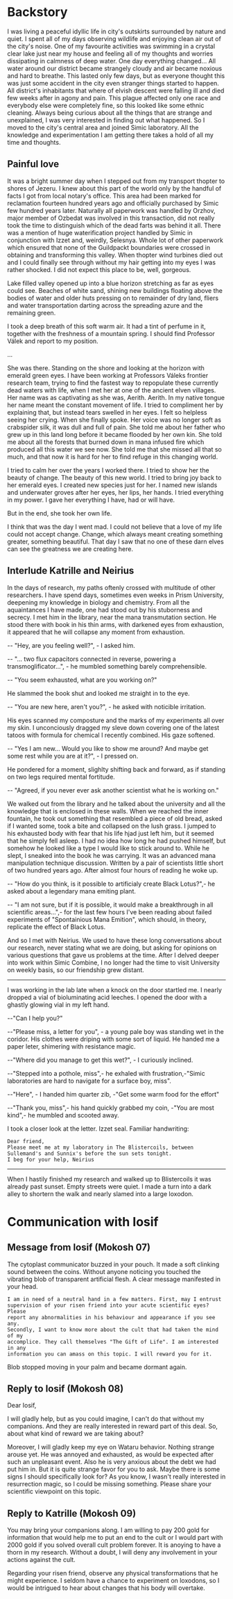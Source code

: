# Backstory

I was living a peaceful idyllic life in city's outskirts surrounded by nature
and quiet. I spent all of my days observing wildlife and enjoying clean air out
of the city's noise. One of my favourite activities was swimming in a crystal
clear lake just near my house and feeling all of my thoughts and worries
dissipating in calmness of deep water. One day everything changed... All water
around our district became strangely cloudy and air became noxious and hard to
breathe. This lasted only few days, but as everyone thought this was just some
accident in the city even stranger things started to happen. All district's
inhabitants that where of elvish descent were falling ill and died few weeks
after in agony and pain. This plague affected only one race and everybody else
were completely fine, so this looked like some ethnic cleaning. Always being
curious about all the things that are strange and unexplained, I was very
interested in finding out what happened. So I moved to the city's central area
and joined Simic laboratory. All the knowledge and experimentation I am getting
there takes a hold of all my time and thoughts.

## Painful love

It was a bright summer day when I stepped out from my transport thopter to
shores of Jezeru. I knew about this part of the world only by the handful of
facts I got from local notary's office. This area had been marked for
reclamation fourteen hundred years ago and officially purchased by Simic few
hundred years later. Naturally all paperwork was handled by Orzhov, major
member of Ozbedat was involved in this transaction, did not really took the
time to distinguish which of the dead farts was behind it all. There was a
mention of huge waterification project handled by Simic in conjunction with
Izzet and, weirdly, Selesnya. Whole lot of other paperwork which ensured that
none of the Guildpackt boundaries were crossed in obtaining and transforming
this valley. When thopter wind turbines died out and I could finally see
through without my hair getting into my eyes I was rather shocked. I did not
expect this place to be, well, gorgeous.

Lake filled valley opened up into a blue horizon stretching as far as eyes
could see. Beaches of white sand, shining new buildings floating above the
bodies of water and older huts pressing on to remainder of dry land, fliers and
water transportation darting across the spreading azure and the remaining
green.

I took a deep breath of this soft warm air. It had a tint of perfume in it,
together with the freshness of a mountain spring. I should find Professor Válek
and report to my position.

...

She was there. Standing on the shore and looking at the horizon with emerald
green eyes. I have been working at Professors Váleks frontier research team,
trying to find the fastest way to repopulate these currently dead waters with
life, when I met her at one of the ancient elven villages. Her name was as
captivating as she was, Aerith. Aerith. In my native tongue her name meant the
constant movement of life. I tried to compliment her by explaining that, but
instead tears swelled in her eyes. I felt so helpless seeing her crying. When
she finally spoke. Her voice was no longer soft as crabspider silk, it was dull
and full of pain. She told me about her father who grew up in this land long
before it became flooded by her own kin. She told me about all the forests that
burned down in mana infused fire which produced all this water we see now. She
told me that she missed all that so much, and that now it is hard for her to
find refuge in this changing world.

I tried to calm her over the years I worked there. I tried to show her the
beauty of change. The beauty of this new world. I tried to bring joy back to
her emerald eyes. I created new species just for her. I named new islands and
underwater groves after her eyes, her lips, her hands. I tried everything in
my power. I gave her everything I have, had or will have.

But in the end, she took her own life.

I think that was the day I went mad. I could not believe that a love of my life
could not accept change. Change, which always meant creating something greater,
something beautiful. That day I saw that no one of these darn elves can see the
greatness we are creating here.

## Interlude Katrille and Neirius

In the days of research, my paths oftenly crossed with multitude of other
researchers. I have spend days, sometimes even weeks in Prism University,
deepening my knowledge in biology and chemistry. From all the aquaintances I
have made, one had stood out by his stuborness and secrecy. I met him in the
library, near the mana transmutation section. He stood there with book in his
thin arms, with darkened eyes from exhaustion, it appeared that he will
collapse any moment from exhaustion.

-- "Hey, are you feeling well?", - I asked him.

-- "... two flux capacitors connected in reverse, powering a
transmoglificator...", - he mumbled something barely comprehensible.

-- "You seem exhausted, what are you working on?"

He slammed the book shut and looked me straight in to the eye.

-- "You are new here, aren't you?", - he asked with noticible irritation.

His eyes scanned my composture and the marks of my experiments all over my
skin. I unconciously dragged my sleve down covering one of the latest tatoos
with formula for chemical I recently combined. His gaze softened.

-- "Yes I am new... Would you like to show me around? And maybe get some rest
while you are at it?", - I pressed on.

He pondered for a moment, slighlty shifting back and forward, as if standing on
two legs required mental fortitude.

-- "Agreed, if you never ever ask another scientist what he is working on."

We walked out from the library and he talked about the university and all the
knowledge that is enclosed in these walls. When we reached the inner fountain,
he took out something that resembled a piece of old bread, asked if I wanted
some, took a bite and collapsed on the lush grass. I jumped to his exhausted
body with fear that his life hjad just left him, but it seemed that he simply
fell asleep. I had no idea how long he had pushed himself, but somehow he
looked like a type I would like to stick around to. While he slept, I sneaked
into the book he was carrying. It was an advanced mana manipulation technique
discussion. Written by a pair of scientists little short of two hundred years
ago. After almost four hours of reading he woke up.

-- "How do you think, is it possible to artificialy create Black Lotus?",- he
asked about a legendary mana emiting plant.

-- "I am not sure, but if it is possible, it would make a breakthrough in all
scientific areas...",- for the last few hours I've been reading about failed
experiments of "Spontainious Mana Emition", which should, in theory, replicate
the effect of Black Lotus.

And so I met with Neirius. We used to have these long conversations about our
research, never stating what we are doing, but asking for opinions on various
questions that gave us problems at the time. After I delved deeper into work
within Simic Combine, I no longer had the time to visit University on weekly
basis, so our friendship grew distant.

***

I was working in the lab late when a knock on the door startled me. I nearly
dropped a vial of bioluminating acid leeches. I opened the door with a ghastly
glowing vial in my left hand.

--"Can I help you?"

--"Please miss, a letter for you", - a young pale boy was standing wet in the
coridor. His clothes were driping with some sort of liquid. He handed me a
paper leter, shimering with resistance magic.

--"Where did you manage to get this wet?", - I curiously inclined.

--"Stepped into a pothole, miss",- he exhaled with frustration,-"Simic
laboratories are hard to navigate for a surface boy, miss".

--"Here", - I handed him quarter zib, -"Get some warm food for the effort"

--"Thank you, miss",- his hand quickly grabbed my coin, -"You are most kind",-
he mumbled and scooted away.

I took a closer look at the letter. Izzet seal. Familiar handwriting:

    Dear friend,
    Please meet me at my laboratory in The Blistercoils, between
    Sullemand's and Sunnix's before the sun sets tonight.
    I beg for your help, Neirius

***

When I hastily finished my research and walked up to Blistercoils it was
already past sunset. Empty streets were quiet. I made a turn into a dark alley
to shortern the walk and nearly slamed into a large loxodon.

# Communication with Iosif

## Message from Iosif (Mokosh 07)

The cytoplast communicator buzzed in your pouch. It made a soft clinking sound
between the coins. Without anyone noticing you touched the vibrating blob of
transparent artificial flesh. A clear message manifested in your head.

    I am in need of a neutral hand in a few matters. First, may I entrust
    supervision of your risen friend into your acute scientific eyes? Please
    report any abnormalities in his behaviour and appearance if you see any.
    Secondly, I want to know more about the cult that had taken the mind of my
    accomplice. They call themselves "The Gift of Life". I am interested in any
    information you can amass on this topic. I will reward you for it.

Blob stopped moving in your palm and became dormant again.

## Reply to Iosif (Mokosh 08)

Dear Iosif,

I will gladly help, but as you could imagine, I can't do that without my
companions. And they are really interested in reward part of this deal. So,
about what kind of reward we are taking about?

Moreover, I will gladly keep my eye on Wataru behavior. Nothing strange arouse
yet. He was annoyed and exhausted, as would be expected after such an
unpleasant event. Also he is very anxious about the debt we had put him in.
But it is quite strange favor for you to ask. Maybe there is some signs I
should specifically look for?  As you know, I wasn't really interested in
resurrection magic, so I could be missing something. Please share your
scientific viewpoint on this topic.

## Reply to Katrille (Mokosh 09)

You may bring your companions along. I am willing to pay 200 gold for
information that would help me to put an end to the cult or I would part with
2000 gold if you solved overall cult problem forever. It is anoying to have a
thorn in my research. Without a doubt, I will deny any involvement in your
actions against the cult.

Regarding your risen friend, observe any physical transformations that he might
experience. I seldom have a chance to experiment on loxodons, so I would be
intrigued to hear about changes that his body will overtake.



